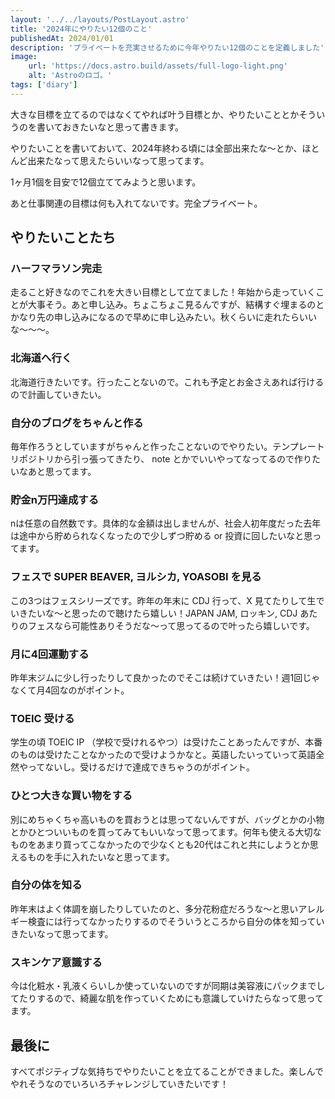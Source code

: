 ```yaml
---
layout: '../../layouts/PostLayout.astro'
title: '2024年にやりたい12個のこと'
publishedAt: 2024/01/01
description: 'プライベートを充実させるために今年やりたい12個のことを定義しました'
image:
    url: 'https://docs.astro.build/assets/full-logo-light.png'
    alt: 'Astroのロゴ。'
tags: ['diary']
---
```


大きな目標を立てるのではなくてやれば叶う目標とか、やりたいこととかそういうのを書いておきたいなと思って書きます。

やりたいことを書いておいて、2024年終わる頃には全部出来たな〜とか、ほとんど出来たなって思えたらいいなって思ってます。

1ヶ月1個を目安で12個立ててみようと思います。

あと仕事関連の目標は何も入れてないです。完全プライベート。

## やりたいことたち

### ハーフマラソン完走
走ること好きなのでこれを大きい目標として立てました！年始から走っていくことが大事そう。あと申し込み。ちょこちょこ見るんですが、結構すぐ埋まるのとかなり先の申し込みになるので早めに申し込みたい。秋くらいに走れたらいいな〜〜〜。

### 北海道へ行く
北海道行きたいです。行ったことないので。これも予定とお金さえあれば行けるので計画していきたい。

### 自分のブログをちゃんと作る
毎年作ろうとしていますがちゃんと作ったことないのでやりたい。テンプレートリポジトリから引っ張ってきたり、 note とかでいいやってなってるので作りたいなあと思ってます。

### 貯金n万円達成する
nは任意の自然数です。具体的な金額は出しませんが、社会人初年度だった去年は途中から貯められなくなったので少しずつ貯める or 投資に回したいなと思ってます。

### フェスで SUPER BEAVER, ヨルシカ, YOASOBI を見る
この3つはフェスシリーズです。昨年の年末に CDJ 行って、X 見てたりして生でいきたいな〜と思ったので聴けたら嬉しい！JAPAN JAM, ロッキン, CDJ あたりのフェスなら可能性ありそうだな〜って思ってるので叶ったら嬉しいです。

### 月に4回運動する
昨年末ジムに少し行ったりして良かったのでそこは続けていきたい！週1回じゃなくて月4回なのがポイント。

### TOEIC 受ける
学生の頃 TOEIC IP （学校で受けれるやつ）は受けたことあったんですが、本番のものは受けたことなかったので受けようかなと。英語したいっていって英語全然やってないし。受けるだけで達成できちゃうのがポイント。

### ひとつ大きな買い物をする
別にめちゃくちゃ高いものを買おうとは思ってないんですが、バッグとかの小物とかひとついいものを買ってみてもいいなって思ってます。何年も使える大切なものをあまり買ってこなかったので少なくとも20代はこれと共にしようとか思えるものを手に入れたいなと思ってます。

### 自分の体を知る
昨年末はよく体調を崩したりしていたのと、多分花粉症だろうな〜と思いアレルギー検査には行ってなかったりするのでそういうところから自分の体を知っていきたいなって思ってます。

### スキンケア意識する
今は化粧水・乳液くらいしか使っていないのですが同期は美容液にパックまでしてたりするので、綺麗な肌を作っていくためにも意識していけたらなって思ってます。

## 最後に
すべてポジティブな気持ちでやりたいことを立てることができました。楽しんでやれそうなのでいろいろチャレンジしていきたいです！